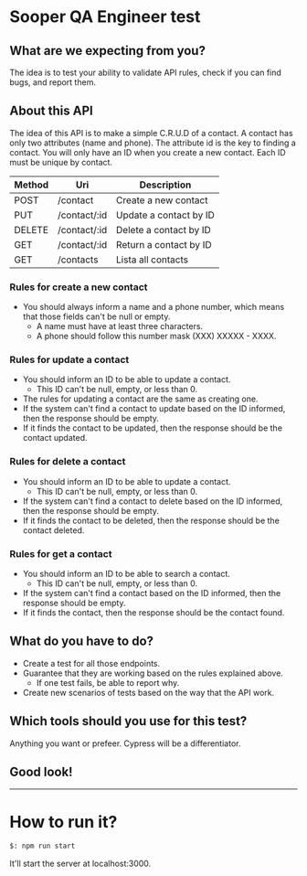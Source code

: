 # Sooper QA Engineer test

## What are we expecting from you?
The idea is to test your ability to validate API rules, check if you can find bugs, and report them.

## About this API
The idea of this API is to make a simple C.R.U.D of a contact.
A contact has only two attributes (name and phone). The attribute id is the key to finding a contact.
You will only have an ID when you create a new contact.
Each ID must be unique by contact.

| Method | Uri| Description |
|--------|----|-------------|
| POST   | /contact | Create a new contact |
| PUT    | /contact/:id | Update a contact by ID |
| DELETE | /contact/:id | Delete a contact by ID |
| GET    | /contact/:id | Return a contact by ID |
| GET    | /contacts    | Lista all contacts     |

### Rules for create a new contact
* You should always inform a name and a phone number, which means that those fields can't be null or empty.
    * A name must have at least three characters.
    * A phone should follow this number mask (XXX) XXXXX - XXXX.

### Rules for update a contact
* You should inform an ID to be able to update a contact.
    * This ID can't be null, empty, or less than 0.
* The rules for updating a contact are the same as creating one.
* If the system can't find a contact to update based on the ID informed, then the response should be empty.
* If it finds the contact to be updated, then the response should be the contact updated.

### Rules for delete a contact
* You should inform an ID to be able to update a contact.
    * This ID can't be null, empty, or less than 0.
* If the system can't find a contact to delete based on the ID informed, then the response should be empty.
* If it finds the contact to be deleted, then the response should be the contact deleted.

### Rules for get a contact
* You should inform an ID to be able to search a contact.
    * This ID can't be null, empty, or less than 0.
* If the system can't find a contact based on the ID informed, then the response should be empty.
* If it finds the contact, then the response should be the contact found.

## What do you have to do?
* Create a test for all those endpoints.
* Guarantee that they are working based on the rules explained above.
    * If one test fails, be able to report why.
* Create new scenarios of tests based on the way that the API work.

## Which tools should you use for this test?
Anything you want or prefeer.
Cypress will be a differentiator.

## Good look!

---

# How to run it?
```sh
$: npm run start
```
It'll start the server at localhost:3000.